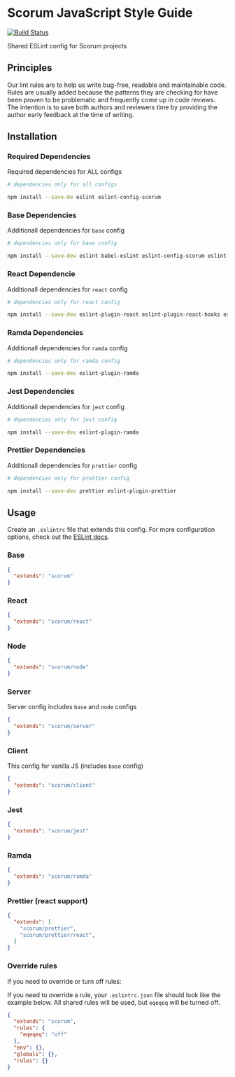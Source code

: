 # Scorum JavaScript Style Guide

[![Build Status](https://github.com/scorum/javascript/workflows/Node%20CI/badge.svg)](https://github.com/scorum/javascript/actions)

Shared ESLint config for Scorum projects

## Principles

Our lint rules are to help us write bug-free, readable and maintainable code.
Rules are usually added because the patterns they are checking for have been proven to be problematic
and frequently come up in code reviews.
The intention is to save both authors and reviewers time by providing the author early feedback at the time of writing.

## Installation

### Required Dependencies

Required dependencies for ALL configs

```bash
# dependencies only for all configs

npm install --save-de eslint eslint-config-scorum
```

### Base Dependencies

Additionall dependencies for `base` config

```bash
# dependencies only for base config

npm install --save-dev eslint babel-eslint eslint-config-scorum eslint-plugin-import
```

### React Dependencie

Additionall dependencies for `react` config

```bash
# dependencies only for react config

npm install --save-dev eslint-plugin-react eslint-plugin-react-hooks eslint-plugin-jsx-a11y
```

### Ramda Dependencies

Additionall dependencies for `ramda` config

```bash
# dependencies only for ramda config

npm install --save-dev eslint-plugin-ramda
```

### Jest Dependencies

Additionall dependencies for `jest` config

```bash
# dependencies only for jest config

npm install --save-dev eslint-plugin-ramda
```

### Prettier Dependencies

Additionall dependencies for `prettier` config

```bash
# dependencies only for prettier config

npm install --save-dev prettier eslint-plugin-prettier
```

## Usage

Create an `.eslintrc` file that extends this config. For more configuration options, check out the [ESLint docs](https://eslint.org/docs/user-guide/configuring).

### Base

```json
{
  "extends": "scorum"
}
```

### React

```json
{
  "extends": "scorum/react"
}
```

### Node

```json
{
  "extends": "scorum/node"
}
```

### Server

Server config includes `base` and `node` configs

```json
{
  "extends": "scorum/server"
}
```

### Client

This config for vanilla JS (includes `base` config)

```json
{
  "extends": "scorum/client"
}
```

### Jest

```json
{
  "extends": "scorum/jest"
}
```

### Ramda

```json
{
  "extends": "scorum/ramda"
}
```

### Prettier (react support)

```json
{
  "extends": [
    "scorum/prettier",
    "scorum/prettier/react",
  ]
}
```

### Override rules

If you need to override or turn off rules:

If you need to override a rule, your `.eslintrc.json` file should look like the example below. All shared rules will be used, but `eqeqeq` will be turned off.

```json
{
  "extends": "scorum",
  "rules": {
    "eqeqeq": "off"
  },
  "env": {},
  "globals": {},
  "rules": {}
}
